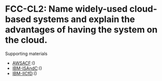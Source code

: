 # FCC-CL2: Name widely-used cloud-based systems and explain the advantages of having the system on the cloud. 

Supporting materials

* [AWSACF]():()
* [IBM-ISAndC]():()
* [IBM-IICfD]():()
							
